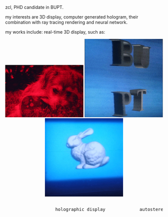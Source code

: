 zcl, PHD candidate in BUPT. 

my interests are 3D display, computer generated hologram, their combination with ray tracing rendering and neural network.

my works include: real-time 3D display, such as:

<div align=center>

<img src="https://github.com/flyingwolfz/flyingwolfz/blob/main/holo.gif" width="250px">
<img src="https://github.com/flyingwolfz/flyingwolfz/blob/main/lens.gif" width="250px">
<img src="https://github.com/flyingwolfz/flyingwolfz/blob/main/lightfield.gif" width="250px">

</div>

<pre>

                   holographic display             autostereoscopic 3D display           light field display

</pre>



<!---
flyingwolfz/flyingwolfz is a ✨ special ✨ repository because its `README.md` (this file) appears on your GitHub profile.
You can click the Preview link to take a look at your changes.
--->
